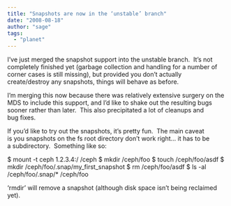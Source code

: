 ```yaml
---
title: "Snapshots are now in the ‘unstable’ branch"
date: "2008-08-18"
author: "sage"
tags: 
  - "planet"
---
```


I’ve just merged the snapshot support into the unstable branch.  It’s not  
completely finished yet (garbage collection and handling for a number of  
corner cases is still missing), but provided you don’t actually  
create/destroy any snapshots, things will behave as before.

I’m merging this now because there was relatively extensive surgery on the  
MDS to include this support, and I’d like to shake out the resulting bugs  
sooner rather than later.  This also precipitated a lot of cleanups and  
bug fixes.

If you’d like to try out the snapshots, it’s pretty fun.  The main caveat  
is you snapshots on the fs root directory don’t work right… it has to be  
a subdirectory.  Something like so:

$ mount -t ceph 1.2.3.4:/ /ceph
$ mkdir /ceph/foo
$ touch /ceph/foo/asdf
$ mkdir /ceph/foo/.snap/my\_first\_snapshot
$ rm /ceph/foo/asdf
$ ls -al /ceph/foo/.snap/\* /ceph/foo

‘rmdir’ will remove a snapshot (although disk space isn’t being reclaimed  
yet).

